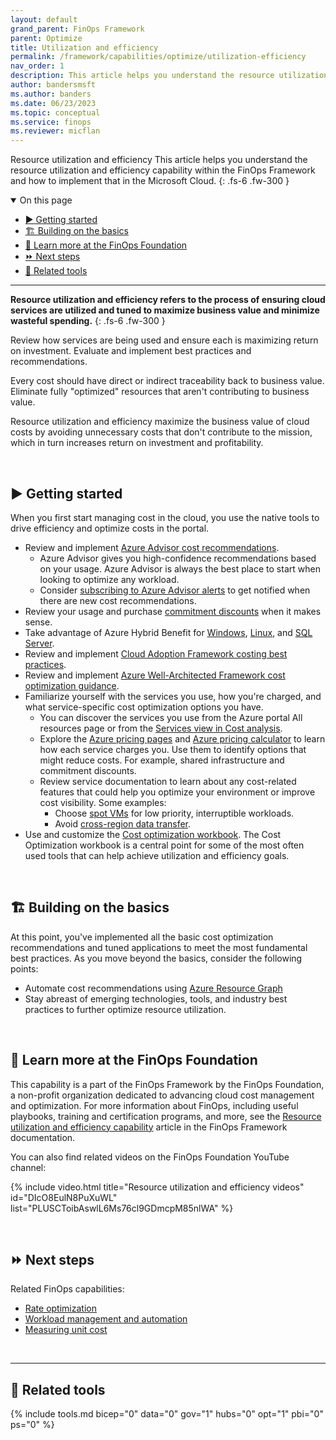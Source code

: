 ```yaml
---
layout: default
grand_parent: FinOps Framework
parent: Optimize
title: Utilization and efficiency
permalink: /framework/capabilities/optimize/utilization-efficiency
nav_order: 1
description: This article helps you understand the resource utilization and efficiency capability within the FinOps Framework and how to implement that in the Microsoft Cloud.
author: bandersmsft
ms.author: banders
ms.date: 06/23/2023
ms.topic: conceptual
ms.service: finops
ms.reviewer: micflan
---
```


<span class="fs-9 d-block mb-4">Resource utilization and efficiency</span>
This article helps you understand the resource utilization and efficiency capability within the FinOps Framework and how to implement that in the Microsoft Cloud.
{: .fs-6 .fw-300 }

<details open markdown="1">
  <summary class="fs-2 text-uppercase">On this page</summary>

- [▶️ Getting started](#️-getting-started)
- [🏗️ Building on the basics](#️-building-on-the-basics)
- [🍎 Learn more at the FinOps Foundation](#-learn-more-at-the-finops-foundation)
- [⏩ Next steps](#-next-steps)
- [🧰 Related tools](#-related-tools)

</details>

---

<a name="definition"></a>
**Resource utilization and efficiency refers to the process of ensuring cloud services are utilized and tuned to maximize business value and minimize wasteful spending.**
{: .fs-6 .fw-300 }

Review how services are being used and ensure each is maximizing return on investment. Evaluate and implement best practices and recommendations.

Every cost should have direct or indirect traceability back to business value. Eliminate fully "optimized" resources that aren't contributing to business value.

Resource utilization and efficiency maximize the business value of cloud costs by avoiding unnecessary costs that don't contribute to the mission, which in turn increases return on investment and profitability.

<br>

## ▶️ Getting started

When you first start managing cost in the cloud, you use the native tools to drive efficiency and optimize costs in the portal.

- Review and implement [Azure Advisor cost recommendations](https://learn.microsoft.com/azure/advisor/advisor-reference-cost-recommendations).
  - Azure Advisor gives you high-confidence recommendations based on your usage. Azure Advisor is always the best place to start when looking to optimize any workload.
  - Consider [subscribing to Azure Advisor alerts](https://learn.microsoft.com/azure/advisor/advisor-alerts-portal) to get notified when there are new cost recommendations.
- Review your usage and purchase [commitment discounts](./rate-optimization.md) when it makes sense.
- Take advantage of Azure Hybrid Benefit for [Windows](https://learn.microsoft.com/windows-server/get-started/azure-hybrid-benefit), [Linux](https://learn.microsoft.com/azure/virtual-machines/linux/azure-hybrid-benefit-linux), and [SQL Server](https://learn.microsoft.com/azure/azure-sql/azure-hybrid-benefit).
- Review and implement [Cloud Adoption Framework costing best practices](https://learn.microsoft.com/azure/cloud-adoption-framework/govern/cost-management/best-practices).
- Review and implement [Azure Well-Architected Framework cost optimization guidance](https://learn.microsoft.com/azure/well-architected/cost/overview).
- Familiarize yourself with the services you use, how you're charged, and what service-specific cost optimization options you have.
  - You can discover the services you use from the Azure portal All resources page or from the [Services view in Cost analysis](https://learn.microsoft.com/azure/cost-management-billing/costs/cost-analysis-built-in-views#break-down-product-and-service-costs).
  - Explore the [Azure pricing pages](https://azure.microsoft.com/pricing) and [Azure pricing calculator](https://azure.microsoft.com/pricing/calculator) to learn how each service charges you. Use them to identify options that might reduce costs. For example, shared infrastructure and commitment discounts.
  - Review service documentation to learn about any cost-related features that could help you optimize your environment or improve cost visibility. Some examples:
    - Choose [spot VMs](https://learn.microsoft.com/azure/well-architected/cost/optimize-vm#spot-vms) for low priority, interruptible workloads.
    - Avoid [cross-region data transfer](https://learn.microsoft.com/azure/well-architected/cost/design-regions#traffic-across-billing-zones-and-regions).
- Use and customize the [Cost optimization workbook](../../../../_workbooks/optimization-workbook/cost-optimization-workbook.md). The Cost Optimization workbook is a central point for some of the most often used tools that can help achieve utilization and efficiency goals.

<br>

## 🏗️ Building on the basics

At this point, you've implemented all the basic cost optimization recommendations and tuned applications to meet the most fundamental best practices. As you move beyond the basics, consider the following points:

- Automate cost recommendations using [Azure Resource Graph](https://learn.microsoft.com/azure/advisor/resource-graph-samples)
- Stay abreast of emerging technologies, tools, and industry best practices to further optimize resource utilization.

<br>

## 🍎 Learn more at the FinOps Foundation

This capability is a part of the FinOps Framework by the FinOps Foundation, a non-profit organization dedicated to advancing cloud cost management and optimization. For more information about FinOps, including useful playbooks, training and certification programs, and more, see the [Resource utilization and efficiency capability](https://www.finops.org/framework/capabilities/utilization-efficiency/) article in the FinOps Framework documentation.

You can also find related videos on the FinOps Foundation YouTube channel:

<!--[!VIDEO https://www.youtube.com/embed/{id}?list={list}]-->
{% include video.html title="Resource utilization and efficiency videos" id="DIcO8EulN8PuXuWL" list="PLUSCToibAswlL6Ms76cl9GDmcpM85nlWA" %}

<br>

## ⏩ Next steps

Related FinOps capabilities:

- [Rate optimization](./rate-optimization.md)
- [Workload management and automation](./workloads.md)
- [Measuring unit cost](../quantify/unit-economics.md)

<br>

---

## 🧰 Related tools

{% include tools.md bicep="0" data="0" gov="1" hubs="0" opt="1" pbi="0" ps="0" %}

<br>
